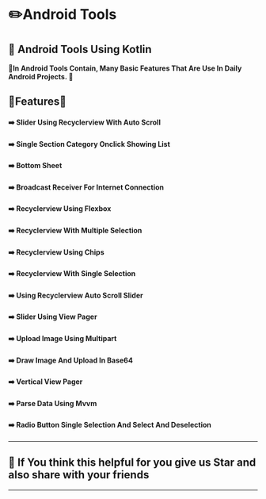 # ✏️Android Tools 
## 🎁 Android Tools Using Kotlin

**🎈In Android Tools Contain, Many Basic Features That Are Use In Daily Android Projects.
🎈**

## 🎉Features🎉

#### ➡️ Slider Using Recyclerview With Auto Scroll
#### ➡️ Single Section Category Onclick Showing List
#### ➡️ Bottom Sheet 
#### ➡️ Broadcast Receiver For Internet Connection
#### ➡️  Recyclerview Using Flexbox 
#### ➡️  Recyclerview  With Multiple Selection
#### ➡️  Recyclerview Using Chips
#### ➡️  Recyclerview With Single Selection  
#### ➡️  Using Recyclerview Auto Scroll Slider  
#### ➡️  Slider Using View Pager 
#### ➡️  Upload Image Using Multipart
#### ➡️  Draw Image And Upload In Base64
#### ➡️  Vertical View Pager 
#### ➡️  Parse Data Using Mvvm 
#### ➡️  Radio Button Single Selection And Select And Deselection 

------

## 🌟 If You think this helpful for you give us Star and also share with your friends 
-----
 
